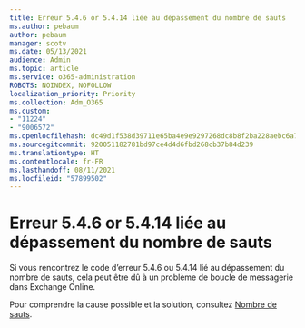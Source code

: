 ```yaml
---
title: Erreur 5.4.6 or 5.4.14 liée au dépassement du nombre de sauts
ms.author: pebaum
author: pebaum
manager: scotv
ms.date: 05/13/2021
audience: Admin
ms.topic: article
ms.service: o365-administration
ROBOTS: NOINDEX, NOFOLLOW
localization_priority: Priority
ms.collection: Adm_O365
ms.custom:
- "11224"
- "9006572"
ms.openlocfilehash: dc49d1f538d39711e65ba4e9e9297268dc8b8f2ba228aebc6a7154658c688deb
ms.sourcegitcommit: 920051182781bd97ce4d4d6fbd268cb37b84d239
ms.translationtype: HT
ms.contentlocale: fr-FR
ms.lasthandoff: 08/11/2021
ms.locfileid: "57899502"
---
```

# <a name="error-546-or-5414-related-to-hop-count-exceeded"></a>Erreur 5.4.6 or 5.4.14 liée au dépassement du nombre de sauts

Si vous rencontrez le code d’erreur 5.4.6 ou 5.4.14 lié au dépassement du nombre de sauts, cela peut être dû à un problème de boucle de messagerie dans Exchange Online.

Pour comprendre la cause possible et la solution, consultez [Nombre de sauts](https://docs.microsoft.com/exchange/mail-flow-best-practices/non-delivery-reports-in-exchange-online/fix-error-code-5-4-6-through-5-4-20-in-exchange-online).